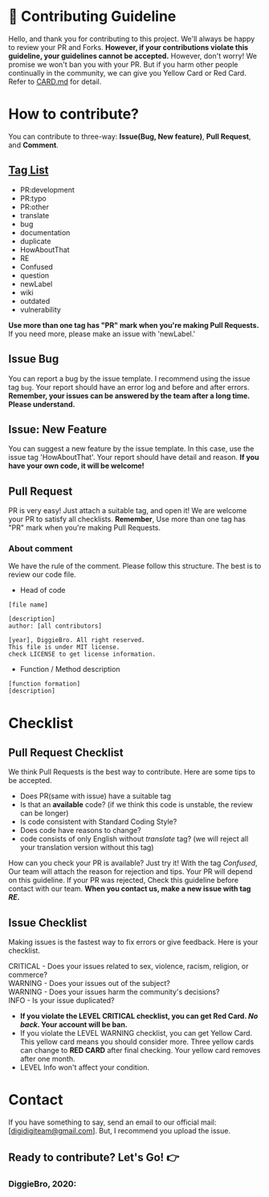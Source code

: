 # 🚀 Contributing Guideline

Hello, and thank you for contributing to this project.
We'll always be happy to review your PR and Forks. 
**However, if your contributions violate this guideline, your guidelines cannot be accepted.** However, don't worry! We promise we won't ban you with your PR. But if you harm other people continually in the community, we can give you Yellow Card or Red Card. Refer to [CARD.md](./CARD.md) for detail.

# How to contribute?
You can contribute to three-way: **Issue(Bug, New feature)**, **Pull Request**, and **Comment**.

## [Tag List](https://github.com/Diggie-Bro/Frog/labels)
- PR:development
- PR:typo
- PR:other
- translate
- bug
- documentation
- duplicate
- HowAboutThat
- RE
- Confused
- question
- newLabel
- wiki
- outdated
- vulnerability

**Use more than one tag has "PR" mark when you're making Pull Requests.**
If you need more, please make an issue with 'newLabel.'

## Issue Bug
You can report a bug by the issue template. I recommend using the issue tag `bug`. Your report should have an error log and before and after errors.
**Remember, your issues can be answered by the team after a long time. Please understand.**

## Issue: New Feature
You can suggest a new feature by the issue template. In this case, use the issue tag 'HowAboutThat'. Your report should have detail and reason.
**If you have your own code, it will be welcome!**

## Pull Request
PR is very easy! Just attach a suitable tag, and open it! We are welcome your PR to satisfy all checklists.
**Remember**, Use more than one tag has "PR" mark when you're making Pull Requests.

### About comment
We have the rule of the comment. Please follow this structure. The best is to review our code file.

- Head of code
```
[file name]

[description]
author: [all contributors]

[year], DiggieBro. All right reserved.
This file is under MIT license.
check LICENSE to get license information.
```

- Function / Method description
```
[function formation]
[description]
```

# Checklist
## Pull Request Checklist
We think Pull Requests is the best way to contribute. Here are some tips to be accepted.

- Does PR(same with issue) have a suitable tag 
- Is that an **available** code? (if we think this code is unstable, the review can be longer)
- Is code consistent with Standard Coding Style?
- Does code have reasons to change?
- code consists of only English without *translate* tag? (we will reject all your translation version without this tag)

How can you check your PR is available? Just try it! With the tag *Confused*, Our team will attach the reason for rejection and tips.
Your PR will depend on this guideline. If your PR was rejected, Check this guideline before contact with our team.
**When you contact us, make a new issue with tag *RE*.**

## Issue Checklist
Making issues is the fastest way to fix errors or give feedback. Here is your checklist.

CRITICAL - Does your issues related to sex, violence, racism, religion, or commerce?  
WARNING - Does your issues out of the subject?  
WARNING - Does your issues harm the community's decisions?  
INFO - Is your issue duplicated?  

- **If you violate the LEVEL CRITICAL checklist, you can get Red Card. *No back*. Your account will be ban.**
- If you violate the LEVEL WARNING checklist, you can get Yellow Card. This yellow card means you should consider more. 
Three yellow cards can change to **RED CARD** after final checking. Your yellow card removes after one month.
- LEVEL Info won't affect your condition.

# Contact
If you have something to say, send an email to our official mail: [digidigiteam@gmail.com]. But, I recommend you upload the issue.

## Ready to contribute? Let's Go! 👉
### DiggieBro, 2020:
